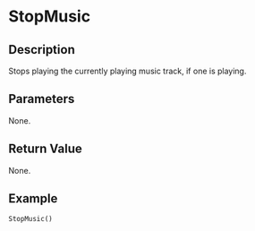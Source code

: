 # StopMusic

## Description
Stops playing the currently playing music track, if one is playing.

## Parameters
None.

## Return Value
None.

## Example
```
StopMusic()
```
